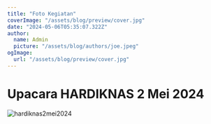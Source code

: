 ```yaml
---
title: "Foto Kegiatan"
coverImage: "/assets/blog/preview/cover.jpg"
date: "2024-05-06T05:35:07.322Z"
author:
  name: Admin
  picture: "/assets/blog/authors/joe.jpeg"
ogImage:
  url: "/assets/blog/preview/cover.jpg"
---
```


# Upacara HARDIKNAS 2 Mei 2024

![hardiknas2mei2024](/img/hardiknas2mei2024.jpg)